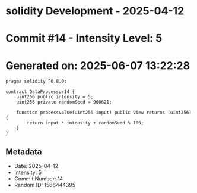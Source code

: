 ﻿# solidity Development - 2025-04-12
# Commit #14 - Intensity Level: 5
# Generated on: 2025-06-07 13:22:28
```solidity
pragma solidity ^0.8.0;

contract DataProcessor14 {
    uint256 public intensity = 5;
    uint256 private randomSeed = 960621;

    function processValue(uint256 input) public view returns (uint256) {
        return input * intensity + randomSeed % 100;
    }
}
```
## Metadata
- Date: 2025-04-12
- Intensity: 5
- Commit Number: 14
- Random ID: 1586444395
